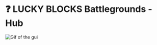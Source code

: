 # ❓ LUCKY BLOCKS Battlegrounds - Hub

![Gif of the gui](https://gyazo.com/563541a70d59f997f4499d12b0876d01)
